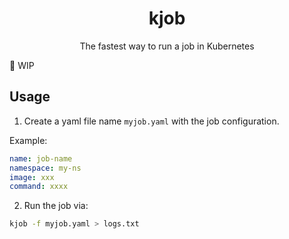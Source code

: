 <p align="center">
  <h1 align="center">kjob</h1>
</p>

<p align="center">
  The fastest way to run a job in Kubernetes
</p>

🚧 WIP

## Usage

1. Create a yaml file name `myjob.yaml` with the job configuration.

Example:

```yaml
name: job-name
namespace: my-ns
image: xxx
command: xxxx
```

2. Run the job via:

```sh
kjob -f myjob.yaml > logs.txt
```
